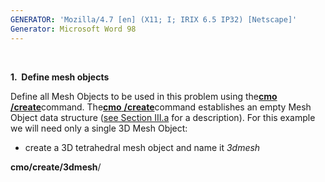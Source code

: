 ```yaml
---
GENERATOR: 'Mozilla/4.7 [en] (X11; I; IRIX 6.5 IP32) [Netscape]'
Generator: Microsoft Word 98
---
```


 

 **1.  Define mesh objects**

Define all Mesh Objects to be used in this problem using the[**cmo** **/create**](cmo_create.md)command. The[**cmo** **/create**](cmo_create.md)command establishes an empty Mesh
Object data structure ([see Section III.a](meshobject.md) for a
description). For this example we will need only a single 3D Mesh
Object:


* create a 3D tetrahedral mesh object and name it *3dmesh*

**cmo/create/3dmesh**/

 

